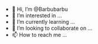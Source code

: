 - 👋 Hi, I’m @Barbubarbu
- 👀 I’m interested in ...
- 🌱 I’m currently learning ...
- 💞️ I’m looking to collaborate on ...
- 📫 How to reach me ...

<!---
Barbubarbu/Barbubarbu is a ✨ special ✨ repository because its `README.md` (this file) appears on your GitHub profile.
You can click the Preview link to take a look at your changes.
--->
